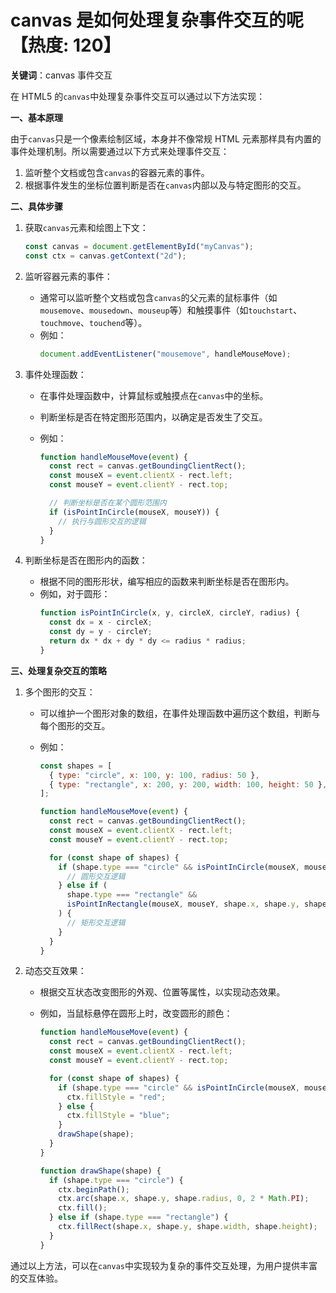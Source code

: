 # canvas 是如何处理复杂事件交互的呢【热度: 120】

**关键词**：canvas 事件交互

在 HTML5 的`canvas`中处理复杂事件交互可以通过以下方法实现：

**一、基本原理**

由于`canvas`只是一个像素绘制区域，本身并不像常规 HTML 元素那样具有内置的事件处理机制。所以需要通过以下方式来处理事件交互：

1. 监听整个文档或包含`canvas`的容器元素的事件。
2. 根据事件发生的坐标位置判断是否在`canvas`内部以及与特定图形的交互。

**二、具体步骤**

1. 获取`canvas`元素和绘图上下文：

   ```javascript
   const canvas = document.getElementById("myCanvas");
   const ctx = canvas.getContext("2d");
   ```

2. 监听容器元素的事件：

   - 通常可以监听整个文档或包含`canvas`的父元素的鼠标事件（如`mousemove`、`mousedown`、`mouseup`等）和触摸事件（如`touchstart`、`touchmove`、`touchend`等）。
   - 例如：
     ```javascript
     document.addEventListener("mousemove", handleMouseMove);
     ```

3. 事件处理函数：

   - 在事件处理函数中，计算鼠标或触摸点在`canvas`中的坐标。
   - 判断坐标是否在特定图形范围内，以确定是否发生了交互。
   - 例如：

     ```javascript
     function handleMouseMove(event) {
       const rect = canvas.getBoundingClientRect();
       const mouseX = event.clientX - rect.left;
       const mouseY = event.clientY - rect.top;

       // 判断坐标是否在某个圆形范围内
       if (isPointInCircle(mouseX, mouseY)) {
         // 执行与圆形交互的逻辑
       }
     }
     ```

4. 判断坐标是否在图形内的函数：
   - 根据不同的图形形状，编写相应的函数来判断坐标是否在图形内。
   - 例如，对于圆形：
     ```javascript
     function isPointInCircle(x, y, circleX, circleY, radius) {
       const dx = x - circleX;
       const dy = y - circleY;
       return dx * dx + dy * dy <= radius * radius;
     }
     ```

**三、处理复杂交互的策略**

1. 多个图形的交互：

   - 可以维护一个图形对象的数组，在事件处理函数中遍历这个数组，判断与每个图形的交互。
   - 例如：

     ```javascript
     const shapes = [
       { type: "circle", x: 100, y: 100, radius: 50 },
       { type: "rectangle", x: 200, y: 200, width: 100, height: 50 },
     ];

     function handleMouseMove(event) {
       const rect = canvas.getBoundingClientRect();
       const mouseX = event.clientX - rect.left;
       const mouseY = event.clientY - rect.top;

       for (const shape of shapes) {
         if (shape.type === "circle" && isPointInCircle(mouseX, mouseY, shape.x, shape.y, shape.radius)) {
           // 圆形交互逻辑
         } else if (
           shape.type === "rectangle" &&
           isPointInRectangle(mouseX, mouseY, shape.x, shape.y, shape.width, shape.height)
         ) {
           // 矩形交互逻辑
         }
       }
     }
     ```

2. 动态交互效果：

   - 根据交互状态改变图形的外观、位置等属性，以实现动态效果。
   - 例如，当鼠标悬停在圆形上时，改变圆形的颜色：

     ```javascript
     function handleMouseMove(event) {
       const rect = canvas.getBoundingClientRect();
       const mouseX = event.clientX - rect.left;
       const mouseY = event.clientY - rect.top;

       for (const shape of shapes) {
         if (shape.type === "circle" && isPointInCircle(mouseX, mouseY, shape.x, shape.y, shape.radius)) {
           ctx.fillStyle = "red";
         } else {
           ctx.fillStyle = "blue";
         }
         drawShape(shape);
       }
     }

     function drawShape(shape) {
       if (shape.type === "circle") {
         ctx.beginPath();
         ctx.arc(shape.x, shape.y, shape.radius, 0, 2 * Math.PI);
         ctx.fill();
       } else if (shape.type === "rectangle") {
         ctx.fillRect(shape.x, shape.y, shape.width, shape.height);
       }
     }
     ```

通过以上方法，可以在`canvas`中实现较为复杂的事件交互处理，为用户提供丰富的交互体验。